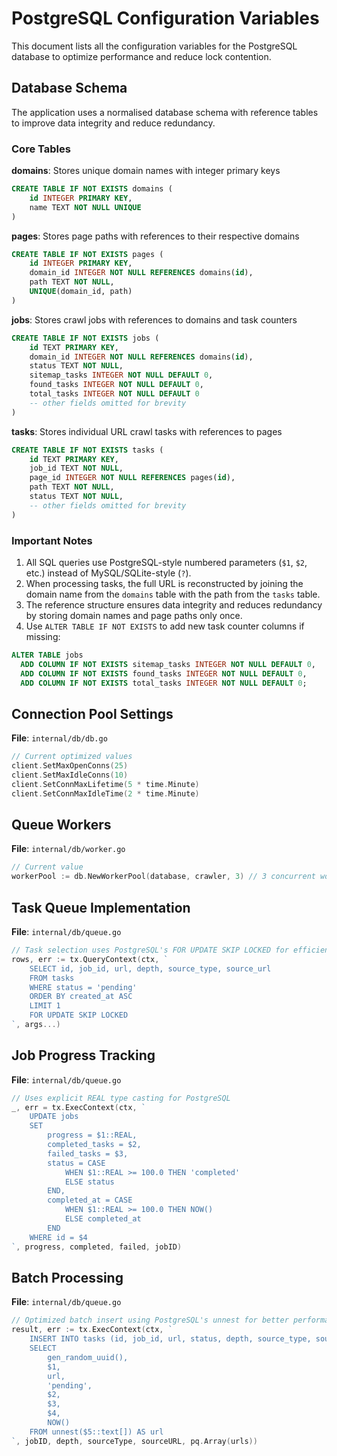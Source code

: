 # PostgreSQL Configuration Variables

This document lists all the configuration variables for the PostgreSQL database to optimize performance and reduce lock contention.

## Database Schema

The application uses a normalised database schema with reference tables to improve data integrity and reduce redundancy.

### Core Tables

**domains**: Stores unique domain names with integer primary keys

```sql
CREATE TABLE IF NOT EXISTS domains (
    id INTEGER PRIMARY KEY,
    name TEXT NOT NULL UNIQUE
)
```

**pages**: Stores page paths with references to their respective domains

```sql
CREATE TABLE IF NOT EXISTS pages (
    id INTEGER PRIMARY KEY,
    domain_id INTEGER NOT NULL REFERENCES domains(id),
    path TEXT NOT NULL,
    UNIQUE(domain_id, path)
)
```

**jobs**: Stores crawl jobs with references to domains and task counters

```sql
CREATE TABLE IF NOT EXISTS jobs (
    id TEXT PRIMARY KEY,
    domain_id INTEGER NOT NULL REFERENCES domains(id),
    status TEXT NOT NULL,
    sitemap_tasks INTEGER NOT NULL DEFAULT 0,
    found_tasks INTEGER NOT NULL DEFAULT 0,
    total_tasks INTEGER NOT NULL DEFAULT 0
    -- other fields omitted for brevity
)
```

**tasks**: Stores individual URL crawl tasks with references to pages

```sql
CREATE TABLE IF NOT EXISTS tasks (
    id TEXT PRIMARY KEY,
    job_id TEXT NOT NULL,
    page_id INTEGER NOT NULL REFERENCES pages(id),
    path TEXT NOT NULL,
    status TEXT NOT NULL,
    -- other fields omitted for brevity
)
```

### Important Notes

1. All SQL queries use PostgreSQL-style numbered parameters (`$1`, `$2`, etc.) instead of MySQL/SQLite-style (`?`).
2. When processing tasks, the full URL is reconstructed by joining the domain name from the `domains` table with the path from the `tasks` table.
3. The reference structure ensures data integrity and reduces redundancy by storing domain names and page paths only once.
4. Use `ALTER TABLE IF NOT EXISTS` to add new task counter columns if missing:

```sql
ALTER TABLE jobs
  ADD COLUMN IF NOT EXISTS sitemap_tasks INTEGER NOT NULL DEFAULT 0,
  ADD COLUMN IF NOT EXISTS found_tasks INTEGER NOT NULL DEFAULT 0,
  ADD COLUMN IF NOT EXISTS total_tasks INTEGER NOT NULL DEFAULT 0;
```

## Connection Pool Settings

**File**: `internal/db/db.go`

```go
// Current optimized values
client.SetMaxOpenConns(25)
client.SetMaxIdleConns(10)
client.SetConnMaxLifetime(5 * time.Minute)
client.SetConnMaxIdleTime(2 * time.Minute)
```

## Queue Workers

**File**: `internal/db/worker.go`

```go
// Current value
workerPool := db.NewWorkerPool(database, crawler, 3) // 3 concurrent workers
```

## Task Queue Implementation

**File**: `internal/db/queue.go`

```go
// Task selection uses PostgreSQL's FOR UPDATE SKIP LOCKED for efficient concurrent processing
rows, err := tx.QueryContext(ctx, `
    SELECT id, job_id, url, depth, source_type, source_url
    FROM tasks
    WHERE status = 'pending'
    ORDER BY created_at ASC
    LIMIT 1
    FOR UPDATE SKIP LOCKED
`, args...)
```

## Job Progress Tracking

**File**: `internal/db/queue.go`

```go
// Uses explicit REAL type casting for PostgreSQL
_, err = tx.ExecContext(ctx, `
    UPDATE jobs
    SET
        progress = $1::REAL,
        completed_tasks = $2,
        failed_tasks = $3,
        status = CASE
            WHEN $1::REAL >= 100.0 THEN 'completed'
            ELSE status
        END,
        completed_at = CASE
            WHEN $1::REAL >= 100.0 THEN NOW()
            ELSE completed_at
        END
    WHERE id = $4
`, progress, completed, failed, jobID)
```

## Batch Processing

**File**: `internal/db/queue.go`

```go
// Optimized batch insert using PostgreSQL's unnest for better performance
result, err := tx.ExecContext(ctx, `
    INSERT INTO tasks (id, job_id, url, status, depth, source_type, source_url, created_at)
    SELECT
        gen_random_uuid(),
        $1,
        url,
        'pending',
        $2,
        $3,
        $4,
        NOW()
    FROM unnest($5::text[]) AS url
`, jobID, depth, sourceType, sourceURL, pq.Array(urls))
```

